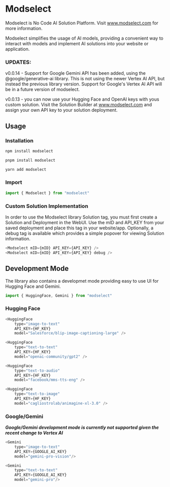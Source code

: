 # Modselect

Modselect is No Code AI Solution Platform.  Visit www.modselect.com for more information.

Modselect simplifies the usage of AI models, providing a convenient way to interact with models and implement AI solutions into your website or application.

### UPDATES:
v0.0.14 - Support for Google Gemini API has been added, using the @google/generative-ai library.  This is not using the newer Vertex AI API, but instead the previous library version.  Support for Google's Vertex AI API will be in a future version of modselect.

v0.0.13 - you can now use your Hugging Face and OpenAI keys with yous custom solution.  Visit the Solution Builder at www.modselect.com and assign your own API key to your solution deployment.

## Usage

### Installation
```bash
npm install modselect

pnpm install modselect

yarn add modselect
```

### Import
```javascript
import { Modselect } from "modselect"
```
### Custom Solution Implementation
In order to use the Modselect library Solution tag, you must first create a Solution and Deployment in the WebUI.  Use the mID and API_KEY from your saved deployment and place this tag in your website/app.  Optionally, a debug tag is available which provides a simple popover for viewing Solution information.
```javascript
<Modselect mID={mID} API_KEY={API_KEY} />
<Modselect mID={mID} API_KEY={API_KEY} debug />
```

## Development Mode

The library also contains a developmet mode providing easy to use UI for Hugging Face and Gemini.  

```javascript
import { HuggingFace, Gemini } from "modselect"
```

### Hugging Face
```javascript
<HuggingFace 
    type="image-to-text"
    API_KEY={HF_KEY}
    model="Salesforce/blip-image-captioning-large" />

<HuggingFace 
    type="text-to-text"
    API_KEY={HF_KEY}
    model="openai-community/gpt2" />

<HuggingFace 
    type="text-to-audio"
    API_KEY={HF_KEY}
    model="facebook/mms-tts-eng" />

<HuggingFace 
    type="text-to-image"
    API_KEY={HF_KEY}
    model="cagliostrolab/animagine-xl-3.0" />
```

### Google/Gemini
***Google/Gemini development mode is currently not supported given the recent change to Vertex AI***
```javascript
<Gemini 
    type="image-to-text"
    API_KEY={GOOGLE_AI_KEY}
    model="gemini-pro-vision"/>

<Gemini 
    type="text-to-text"
    API_KEY={GOOGLE_AI_KEY}
    model="gemini-pro"/>
```